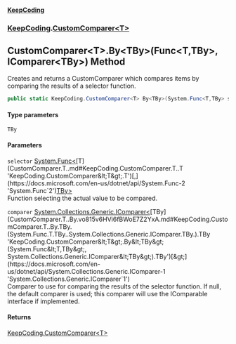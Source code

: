 #### [KeepCoding](index.md 'index')
### [KeepCoding](KeepCoding.md 'KeepCoding').[CustomComparer&lt;T&gt;](CustomComparer.T..md 'KeepCoding.CustomComparer&lt;T&gt;')
## CustomComparer&lt;T&gt;.By&lt;TBy&gt;(Func&lt;T,TBy&gt;, IComparer&lt;TBy&gt;) Method
Creates and returns a CustomComparer which compares items by comparing the results of a selector function.  
```csharp
public static KeepCoding.CustomComparer<T> By<TBy>(System.Func<T,TBy> selector, System.Collections.Generic.IComparer<TBy> comparer=null);
```
#### Type parameters
<a name='KeepCoding.CustomComparer.T..By.TBy.(System.Func.T.TBy..System.Collections.Generic.IComparer.TBy.).TBy'></a>
`TBy`  
  
#### Parameters
<a name='KeepCoding.CustomComparer.T..By.TBy.(System.Func.T.TBy..System.Collections.Generic.IComparer.TBy.).selector'></a>
`selector` [System.Func&lt;](https://docs.microsoft.com/en-us/dotnet/api/System.Func-2 'System.Func`2')[T](CustomComparer.T..md#KeepCoding.CustomComparer.T..T 'KeepCoding.CustomComparer&lt;T&gt;.T')[,](https://docs.microsoft.com/en-us/dotnet/api/System.Func-2 'System.Func`2')[TBy](CustomComparer.T..By.vo815v6HVi6fBWoE7Z2YxA.md#KeepCoding.CustomComparer.T..By.TBy.(System.Func.T.TBy..System.Collections.Generic.IComparer.TBy.).TBy 'KeepCoding.CustomComparer&lt;T&gt;.By&lt;TBy&gt;(System.Func&lt;T,TBy&gt;, System.Collections.Generic.IComparer&lt;TBy&gt;).TBy')[&gt;](https://docs.microsoft.com/en-us/dotnet/api/System.Func-2 'System.Func`2')  
Function selecting the actual value to be compared.
  
<a name='KeepCoding.CustomComparer.T..By.TBy.(System.Func.T.TBy..System.Collections.Generic.IComparer.TBy.).comparer'></a>
`comparer` [System.Collections.Generic.IComparer&lt;](https://docs.microsoft.com/en-us/dotnet/api/System.Collections.Generic.IComparer-1 'System.Collections.Generic.IComparer`1')[TBy](CustomComparer.T..By.vo815v6HVi6fBWoE7Z2YxA.md#KeepCoding.CustomComparer.T..By.TBy.(System.Func.T.TBy..System.Collections.Generic.IComparer.TBy.).TBy 'KeepCoding.CustomComparer&lt;T&gt;.By&lt;TBy&gt;(System.Func&lt;T,TBy&gt;, System.Collections.Generic.IComparer&lt;TBy&gt;).TBy')[&gt;](https://docs.microsoft.com/en-us/dotnet/api/System.Collections.Generic.IComparer-1 'System.Collections.Generic.IComparer`1')  
Comparer to use for comparing the results of the selector function. If null, the default comparer is used; this comparer will use the IComparable interface if implemented.
  
#### Returns
[KeepCoding.CustomComparer&lt;](CustomComparer.T..md 'KeepCoding.CustomComparer&lt;T&gt;')[T](CustomComparer.T..md#KeepCoding.CustomComparer.T..T 'KeepCoding.CustomComparer&lt;T&gt;.T')[&gt;](CustomComparer.T..md 'KeepCoding.CustomComparer&lt;T&gt;')  
